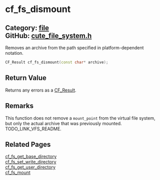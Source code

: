 [](../header.md ':include')

# cf_fs_dismount

Category: [file](/api_reference?id=file)  
GitHub: [cute_file_system.h](https://github.com/RandyGaul/cute_framework/blob/master/include/cute_file_system.h)  
---

Removes an archive from the path specified in platform-dependent notation.

```cpp
CF_Result cf_fs_dismount(const char* archive);
```

## Return Value

Returns any errors as a [CF_Result](/utility/cf_result.md).

## Remarks

This function does not remove a `mount_point` from the virtual file system, but only the actual archive that was previously mounted. TODO_LINK_VFS_README.

## Related Pages

[cf_fs_get_base_directory](/file/cf_fs_get_base_directory.md)  
[cf_fs_set_write_directory](/file/cf_fs_set_write_directory.md)  
[cf_fs_get_user_directory](/file/cf_fs_get_user_directory.md)  
[cf_fs_mount](/file/cf_fs_mount.md)  
